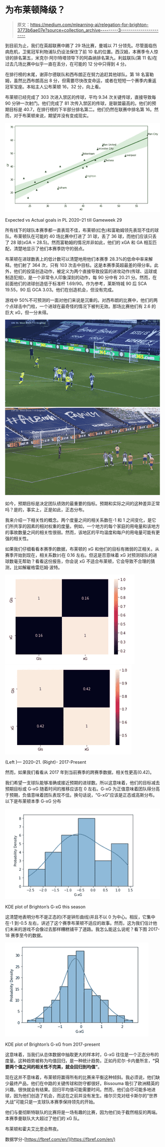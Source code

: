 # 为布莱顿降级？

> 原文：<https://medium.com/mlearning-ai/relegation-for-brighton-3773b6ae07e?source=collection_archive---------3----------------------->

到目前为止，我们在英超联赛中踢了 29 场比赛，曼城以 71 分领先。尽管面临伤病危机，卫冕冠军利物浦队仍设法保住了前 10 名的位置。西汉姆，本赛季令人惊讶的排名第五，米克尔·阿尔特塔领导下的阿森纳排名第九。利兹联队(第 11 名)在过去几场比赛中似乎一直在丢分，在可能的 12 分中只得到 4 分。

在排行榜的末尾，谢菲尔德联队和西布朗正在努力追赶其他球队。第 18 名富勒姆，虽然比西布朗高出 8 分，但需要尽快改变命运，或者在短短一个赛季内重返冠军宝座。本帖主人公布莱顿 16，32 分，向上看。

布莱顿已经完成了 303 次进入禁区的传球，平均 9.34 次关键传球，直接导致每 90 分钟一次射门。他们完成了 81 次传入禁区的传球，是联盟最高的。他们的预期目标是 40.7，在排行榜的下半部分排名第二。他们仍然在联赛中排名第 16。然而，对于布莱顿来说，期望并没有变成现实。

![](img/295077b5f2f227e823b07a9e10489299.png)

Expected vs Actual goals in PL 2020–21 till Gameweek 29

所有线下的球队本赛季都一直表现不佳，布莱顿(红色)和富勒姆领先表现不佳的球队。布莱顿队在可能的 40 场比赛中打进了 31 球，丢了 36 球，而他们应该只丢了 28 球(xGA = 28.5)。然而富勒姆的情况并非如此，他们的 xGA 和 GA 相互匹配，清楚地显示了他们本赛季防守的弱点。

布莱顿在进球数表上的低计数可以清楚地用他们本赛季 28.3%的低命中率来解释。他们射了 364 次，只有 103 次击中目标。这是本赛季英超最差的得分率。此外，他们的投篮创造动作，被定义为两个直接导致投篮的进攻动作(传球、运球或制造犯规)，是一个非常令人印象深刻的动作，每 90 分中有 20.21 分。然而，在前面他们的进球创造低于标准杆 1.69/90。作为参考，莱斯特城 90 后 SCA 19.55，90 后 GCA 3.03。他们在创造机会，但没有完成。

游戏中 50%不可预测的一面对他们来说是沉重的。对西布朗的比赛中，他们的两个点球击中门柱，一个进球在最奇怪的情况下被判无效。那场比赛他们有 2.6 的巨大 xG，但一分未得。

![](img/1b60b13b2579c8a7f4fa35fb234bb6f4.png)![](img/55d0425093aa5b307e56e1d215e98633.png)

如今，预期目标是决定团队绩效的最重要的指标。预期和实际之间的这种差异正常吗？是的，事实上，正是如此，正态分布。

我来介绍一下相关性的概念。两个度量之间的相关系数在-1 和 1 之间变化，是它们所共享的因素的相对权重的度量。例如，一个地方的每个家庭的用电量和该地方的事故数量之间的相关性很弱。然而，该地区的平均温度和每户的用电量可能有更强的相关性。

如果我们仔细看看本赛季的数据，布莱顿的 xG 和他们的目标有微弱的正相关。从赛季开始到现在，相关系数(r)在 0.16 左右。但这是否意味着 xG 对预测球队的进球数毫无帮助？看看这份报告，你会说 xG 不适合布莱顿，它会导致不合理的猜测，比如解雇格雷厄姆·波特。

![](img/5cca4c0fe238300101a5c4070cb80d44.png)![](img/bd3caf987692389e985789044dbb1684.png)

(Left )— 2020–21\. (Right)- 2017-Present

然而，如果我们看看从 2017 年到当前赛季的跨赛季数据，相关性更高(0.42)。

我们希望一支球队能够准确或接近预期的进球数。所以这意味着，他们的目标减去预期目标或 G-xG 随着时间的推移应该在 0 左右。G-xG 为正值意味着团队得分高于预期，负值意味着团队表现不佳。换句话说，“G-xG”应该是正态或高斯分布。以下是布莱顿本季 G-xG 分布

![](img/c999728296c3b3f73f3be8ba91f43f94.png)

KDE plot of Brighton’s G-xG this season

这清楚地表明分布不是正态的(不是钟形曲线)并且不以 0 为中心。相反，它集中在-1 到-0.5 左右，讲述了这个赛季布莱顿不适应的故事。然而，这为我们估计他们未来的游戏不会像过去那样糟糕铺平了道路。我怎么能这么说呢？看下图 2017-18 赛季至今的数据。

![](img/27f95b91b6600aee12993a3d1c55ef1e.png)

KDE plot of Brighton’s G-xG from 2017-present

这意味着，当我们从总体数据中抽取更大的样本时，G-xG 往往是一个正态分布的度量。这种趋势被称为均值回归，是一种统计趋势。正如丹尼尔·卡内曼所言，**“只要两个值之间的相关性不完美，就会回归到均值”**。

现在这并不意味着，布莱顿将赢得所有的比赛来平衡这种倾斜。我必须说，他们缺少最终产品，他们在中路的关键传球和防守都很好。Bissouma 吸引了欧洲精英的兴趣。很快就会有结果。回归平均值可能需要时间。然而，他们会尽可能多地进球，因为他们创造了机会，而这在之前并没有发生。维尔贝克对纽卡斯尔的“世界大战”可能只是一支球队本赛季保持领先的开始。

他们与曼彻斯特联队的比赛将是一场有趣的比赛，因为他们处于截然相反的两端。本赛季曼联队大大超过了他们的 xG 队。

布莱顿和霍夫艾比恩会熬夜。

数据学分-[https://fbref.com/en/](https://fbref.com/en/)